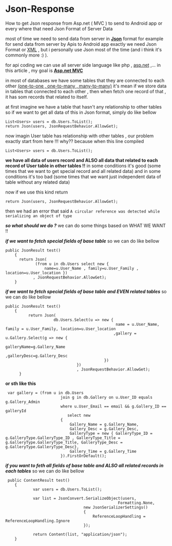 # Json-Response
How to get Json response from Asp.net ( MVC ) to send to Android app or every where that need Json Format of Server Data

most of time we need to send data from server in [**Json**](https://www.json.org/) format for example for send data from server by Apis to Android app 
exactly we need Json Format or [XML](https://en.wikipedia.org/wiki/XML) , but i personally use Json most of the time (and i think it's commonly more :) ).

for api coding we can use all server side language like php , [asp.net](https://www.asp.net/) ,...
in this article , my goal is [**Asp.net MVC**](https://www.asp.net/mvc)

in most of databases we have some tables that they are connected to each other [(one-to-one , one-to-many , many-to-many)](https://www.techrepublic.com/article/relational-databases-defining-relationships-between-database-tables/) 
it's mean if we store data in tables that connected to each other , then when fetch one record of that , it has som records that related to itself.

at first imagine we have a table that hasn't any relationship to other tables so if we want to get all data of this in Json format, simply do like bellow

```
List<Users> users = db.Users.ToList();
return Json(users, JsonRequestBehavior.AllowGet);
```

now imagin User table has relationship with other tables , our problem exactly start from here !!! why??
because when this line compiled
```
List<Users> users = db.Users.ToList();
```
**we have all data of users record and ALSO all data that related to each record of User table in other tables !!**
in some conditions it's good (some times that we want to get special record and all related data) and in some conditions it's too bad (some times that we want just independent data of table without any related data)

now if we use this kind return 
```
return Json(users, JsonRequestBehavior.AllowGet);
```
then we had an error that said
`A circular reference was detected while serializing an object of type `

***so what should we do ?***
we can do some things based on WHAT WE WANT !!

***if we want to fetch special fields of base table*** so we can do like bellow 

```
public JsonResult test()
    {
      return Json(
             (from u in db.Users select new {
                 name=u.User_Name , family=u.User_Family , location=u.User_location })
            , JsonRequestBehavior.AllowGet);
    }
```

***if we want to fetch special fields of base table and EVEN related tables*** so we can do like bellow 

```
public JsonResult test()
    {
          return Json(
                     db.Users.Select(u => new {
                                                name = u.User_Name, family = u.User_Family, location=u.User_location
                                               ,gallery = u.Gallery.Select(g => new {
                                                                        galleryName=g.Gallery_Name
                                                                        ,galleryDesc=g.Gallery_Desc
                                           })
                               })
                               , JsonRequestBehavior.AllowGet);
      }
```
****or sth like this****
```
 var gallery = (from u in db.Users 
                        join g in db.Gallery on u.User_ID equals g.Gallery_Admin
                        where u.User_Email == email && g.Gallery_ID == galleryId
                           select new
                        {
                            Gallery_Name = g.Gallery_Name,
                            Gallery_Desc = g.Gallery_Desc,
                            GalleryType = new { GalleryType_ID = g.GalleryType.GalleryType_ID , GalleryType_Title = g.GalleryType.GalleryType_Title, GalleryType_Desc = g.GalleryType.GalleryType_Desc},
                            Gallery_Time = g.Gallery_Time
                        }).FirstOrDefault();
```

***if you want to feth all fields of base table and ALSO all related records in each tables*** so we can do like bellow
```
 public ContentResult test()
    {
            var users = db.Users.ToList();

            var list = JsonConvert.SerializeObject(users,
                                                 Formatting.None,
                                  new JsonSerializerSettings()
                                  {
                                      ReferenceLoopHandling = ReferenceLoopHandling.Ignore
                                  });

            return Content(list, "application/json");
    }
```
